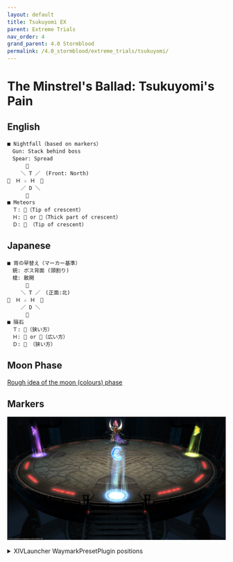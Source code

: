 ```yaml
---
layout: default
title: Tsukuyomi EX
parent: Extreme Trials
nav_order: 4
grand_parent: 4.0 Stormblood
permalink: /4.0_stormblood/extreme_trials/tsukuyomi/
---
```


# The Minstrel's Ballad: Tsukuyomi's Pain

## English
```
■ Nightfall（based on markers）
　Gun: Stack behind boss
　Spear: Spread
　　　 
　　 ＼ T ／　(Front: North)
　Ｈ ☆ Ｈ　
　　 ／ D ＼
　　　 
■ Meteors
　Ｔ: （Tip of crescent）
　Ｈ:  or （Thick part of crescent）
　Ｄ:  （Tip of crescent）
```

## Japanese
```
■ 宵の早替え（マーカー基準）
　銃: ボス背面 (頭割り)
　槍: 散開
　　　 
　　 ＼ T ／　(正面:北)
　Ｈ ☆ Ｈ　
　　 ／ D ＼
　　　 
■ 隕石
　Ｔ: （狭い方）
　Ｈ:  or （広い方）
　Ｄ:  （狭い方）
```

## Moon Phase

[Rough idea of the moon (colours) phase](https://youtu.be/oxQdr3B4RdM)

## Markers

![](images/markers.jpg)
<details markdown=block>
<summary>XIVLauncher WaymarkPresetPlugin positions</summary>

```json
{"Name":"Tsukuyomi EX","MapID":538,"A":{"X":100.0,"Y":0.0,"Z":82.5,"ID":0,"Active":true},"B":{"X":117.5,"Y":0.0,"Z":100.0,"ID":1,"Active":true},"C":{"X":100.0,"Y":0.0,"Z":117.5,"ID":2,"Active":true},"D":{"X":82.5,"Y":0.0,"Z":100.0,"ID":3,"Active":true},"One":{"X":0.0,"Y":0.0,"Z":0.0,"ID":4,"Active":false},"Two":{"X":0.0,"Y":0.0,"Z":0.0,"ID":5,"Active":false},"Three":{"X":0.0,"Y":0.0,"Z":0.0,"ID":6,"Active":false},"Four":{"X":0.0,"Y":0.0,"Z":0.0,"ID":7,"Active":false}}
```

</details>
